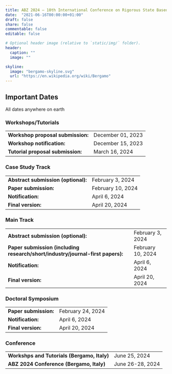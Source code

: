 ```yaml
---
title: ABZ 2024 – 10th International Conference on Rigorous State Based Methods
date:  "2021-06-16T00:00:00+01:00"
draft: false
share: false
commentable: false
editable: false

# Optional header image (relative to `static/img/` folder).
header:
  caption: ""
  image: ""

skyline: 
  image: "bergamo-skyline.svg"
  url: "https://en.wikipedia.org/wiki/Bergamo"
---
```


## Important Dates 

All dates anywhere on earth

### Workshops/Tutorials

|          |         |
| -------- | ------- |
| **Workshop proposal submission:**  | December 01, 2023    |
| **Workshop notification:** | December 15, 2023    |
| **Tutorial proposal submission:**    | March 16, 2024    |

### Case Study Track

|          |         |
| -------- | ------- |
| **Abstract submission (optional):**  | February 3, 2024    |
| **Paper submission:**  | February 10, 2024    |
| **Notification:** |  April 6, 2024    |
| **Final version:**    | April 20, 2024    |

### Main Track

|          |         |
| -------- | ------- |
| **Abstract submission (optional):**  | February 3, 2024    |
| **Paper submission (including research/short/industry/journal-first papers):**  | February 10, 2024    |
| **Notification:** |  April 6, 2024    |
| **Final version:**    | April 20, 2024    |

### Doctoral Symposium

|          |         |
| -------- | ------- |
| **Paper submission:**  | February 24, 2024    |
| **Notification:** | April 6, 2024    |
| **Final version:**    | April 20, 2024    |

### Conference

|          |         |
| -------- | ------- |
| **Workshps and Tutorials (Bergamo, Italy)**  | June 25, 2024    |
| **ABZ 2024 Conference (Bergamo, Italy)**  | June 26-28, 2024    |